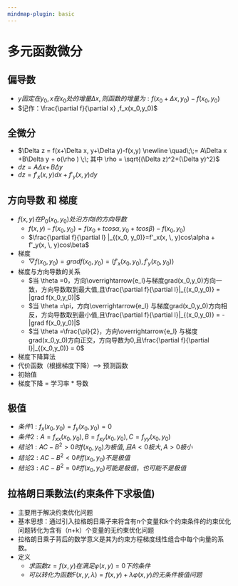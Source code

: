 ```yaml
---
mindmap-plugin: basic
---
```


# 多元函数微分

## 偏导数
- $y固定在y_0, x在x_0处的增量 \Delta x,则函数的增量为: f(x_0+\Delta x, y_0) - f(x_0, y_0)$
- $记作：\frac{\partial f}{\partial x} ,f_x(x_0,y_0)$

## 全微分
- $\Delta z = f(x+\Delta x, y+\Delta y)-f(x,y) \newline \quad\;\;= A\Delta x +B\Delta y + o(\rho ) \;\; 其中 \rho = \sqrt{(\Delta z)^2+(\Delta y)^2}$
- $dz = A\Delta x + \, B\Delta y$
- $dz   = f'_x(x, \, y)dx + f'_y(x, \, y)dy$

## 方向导数 和 梯度
- $f(x, y)在 P_0(x_0,y_0) 处沿方向 l 的 方向导数$
    - $f(x,y)-f(x_0,y_0)=f(x_0+tcos\alpha , y_0+tcos\beta )-f(x_0,y_0)$
    - $\frac{\partial f}{\partial l} |_{(x_0, y_0)}=f'_x(x, \, y)cos\alpha   + f'_y(x, \, y)cos\beta$
- 梯度
    - $\bigtriangledown f(x_0, y_0) = gradf(x_0, y_0) = (f'_x(x_0, y_0),f'_y(x_0, y_0))$
- 梯度与方向导数的关系
    - $当 \theta =0，方向\overrightarrow{e_l}与梯度grad(x_0,y_0)方向一致，方向导数取到最大值,且\frac{\partial f}{\partial l}|_{(x_0,y_0)} = |grad f(x_0,y_0)|$
    - $当 \theta =\pi，方向\overrightarrow{e_l} 与梯度grad(x_0,y_0)方向相反，方向导数取到最小值,且\frac{\partial f}{\partial l}|_{(x_0,y_0)} = -|grad f(x_0,y_0)|$
    - $当 \theta =\frac{\pi}{2}，方向\overrightarrow{e_l} 与梯度grad(x_0,y_0)方向正交，方向导数为0,且\frac{\partial f}{\partial l}|_{(x_0,y_0)} = 0$
- 梯度下降算法
- 代价函数（根据梯度下降）--> 预测函数
- 初始值
- 梯度下降 = 学习率 * 导数
## 极值
- $条件1:f_x(x_0, y_0)=f_y(x_0, y_0)=0$
- $条件2:A = f{_x}{_x} (x_0, y_0),B = f{_x}{_y} (x_0, y_0),C = f{_y}{_y} (x_0, y_0)$
- $结论1:AC-B^2>0时 f(x_0,y_0) 为极值, 且A<0极大, A>0极小$
- $结论2:AC-B^2<0时 f(x_0,y_0) 不是极值$
- $结论3:AC-B^2=0时 f(x_0,y_0) 可能是极值，也可能不是极值$

## 拉格朗日乘数法(约束条件下求极值)
- 主要用于解决约束优化问题
- 基本思想：通过引入拉格朗日乘子来将含有n个变量和k个约束条件的约束优化问题转化为含有（n+k）个变量的无约束优化问题
- 拉格朗日乘子背后的数学意义是其为约束方程梯度线性组合中每个向量的系数。
- 定义
    - $求函数z=f(x,y)在满足\varphi(x,y)=0下的条件$
    - $可以转化为函数F(x,y, \lambda)=f(x,y)+\lambda \varphi(x,y) 的无条件极值问题$